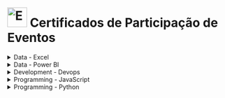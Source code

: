 <!-- # Participação de Eventos -->
# <img src="https://raw.githubusercontent.com/Tarikul-Islam-Anik/Animated-Fluent-Emojis/master/Emojis/Activities/Admission%20Tickets.png" alt="Eventos" width="45px"> Certificados de Participação de Eventos

<details><summary>Data - Excel</summary>
    <ul>
        <li><details><summary>Simplifica Excel Express</summary>
            <ul>
                <li><a href="../cert_ti/05-particip/data/excel/(23-06-17)_Cert_Excel_PH_Simplif_Trein_(Simplifica_Express).pdf">Certificado (PDF)</a></li>
                <li><a href="https://github.com/PedroHeeger/course/tree/main/simplifica_trein/excel/curso_059">Pasta do Projeto</a></li>
                <li><strong>Plataforma:</strong> Simplifica Treinamentos</li>
                <li><strong>Carga Horária:</strong> 10 Horas</li>
                <li><strong>Concluído em:</strong> 17/06/2023</li>
            </ul>
        </details></li>
        <li><details><summary>Semana do Excel</summary>
            <ul>
                <li><a href="../cert_ti/05-particip/data/excel/(23-06-20)_Cert_Excel_PH_Hashtag_Trein_(Semana).pdf">Certificado (PDF)</a></li>
                <li><a href="https://github.com/PedroHeeger/course/tree/main/hashtag/excel/curso_060">Pasta do Projeto</a></li>
                <li><strong>Plataforma:</strong> Hashtag Treinamentos</li>
                <li><strong>Carga Horária:</strong> 8 Horas</li>
                <li><strong>Concluído em:</strong> 15/06/2023</li>
            </ul>
        </details></li>
        <li><details><summary>Semana do Excel na Prática</summary>
            <ul>
                <li><a href="../cert_ti/05-particip/data/excel/(23-06-22)_Cert_Excel_PH_Empowerdata_(Semana).pdf">Certificado (PDF)</a></li>
                <li><a href="https://github.com/PedroHeeger/course/tree/main/empowerdata/excel/curso_065">Pasta do Projeto</a></li>
                <li><strong>Plataforma:</strong> Empowerdata</li>
                <li><strong>Carga Horária:</strong> 8 Horas</li>
                <li><strong>Concluído em:</strong> 22/06/2023</li>
            </ul>
        </details></li>
        <li><details><summary>Imersão Excel</summary>
            <ul>
                <li><a href="../cert_ti/05-particip/data/excel/(23-07-06)_Cert_Excel_PH_Karine_Lago_(Imersao).pdf">Certificado (PDF)</a></li>
                <li><a href="https://github.com/PedroHeeger/course/tree/main/outros/karine_lago/excel/curso_072">Pasta do Projeto</a></li>
                <li><strong>Plataforma:</strong> Karine Lago</li>
                <li><strong>Carga Horária:</strong> 5 Horas</li>
                <li><strong>Concluído em:</strong> 10/07/2023</li>
            </ul>
        </details></li>
    </ul>
</details>

<details><summary>Data - Power BI</summary>
    <ul>
        <li><details><summary>Simplifica Power Excel</summary>
            <ul>
                <li><a href="../cert_ti/05-particip/data/power_bi/(23-05-22)_Cert_Power_BI...Excel_PH_Simplifica_Trein.pdf">Certificado (PDF)</a></li>
                <li><a href="https://github.com/PedroHeeger/course/tree/main/simplifica_trein/power_bi/curso_043">Pasta do Projeto</a></li>
                <li><strong>Plataforma:</strong> Simplifica Treinamentos</li>
                <li><strong>Carga Horária:</strong> 10 Horas</li>
                <li><strong>Concluído em:</strong> 22/05/2023</li>
            </ul>
        </details></li>
        <li><details><summary>Intensivão de Power BI 2023</summary>
            <ul>
                <li><a href="../cert_ti/05-particip/data/power_bi/(23-05-11)_Cert_Power_BI_PH_Hashtag_(Intensivao).pdf">Certificado (PDF)</a></li>
                <li><a href="https://github.com/PedroHeeger/course/tree/main/hashtag/power_bi/curso_041">Pasta do Projeto</a></li>
                <li><strong>Plataforma:</strong> Hashtag Treinamentos</li>
                <li><strong>Carga Horária:</strong> 8 Horas</li>
                <li><strong>Concluído em:</strong> 11/05/2023</li>
            </ul>
        </details></li>
        <li><details><summary>Acelerador de Carreira com Power BI</summary>
            <ul>
                <li><a href="../cert_ti/05-particip/data/power_bi/(23-07-13)_Cert_Power_BI_PH_Empowerdata_(Acelerador...Carreiras).pdf">Certificado (PDF)</a></li>
                <li><a href="https://github.com/PedroHeeger/course/blob/main/empowerdata/power_bi/curso_073">Pasta do Projeto</a></li>
                <li><strong>Plataforma:</strong> Empowerdata</li>
                <li><strong>Carga Horária:</strong> 8 Horas</li>
                <li><strong>Concluído em:</strong> 13/07/2023</li>
            </ul>
        </details></li>
        <li><details><summary>Simplifica Power BI Express</summary>
            <ul>
                <li><a href="../cert_ti/05-particip/data/power_bi/(23-08-15)_Cert_Power_BI_PH_Simplifica_Trein_(Express).pdf">Certificado (PDF)</a></li>
                <li><a href="https://github.com/PedroHeeger/course/tree/main/simplifica_trein/power_bi/curso_075">Pasta do Projeto</a></li>
                <li><strong>Plataforma:</strong> Simplifica Treinamentos</li>
                <li><strong>Carga Horária:</strong> 10 Horas</li>
                <li><strong>Concluído em:</strong> 15/08/2023</li>
            </ul>
        </details></li>
        <li><details><summary>Semana Power BI</summary>
            <ul>
                <li><a href="../cert_ti/05-particip/data/power_bi/(23-11-19)_Cert_Power_BI_PH_Cubo_Tres_(Semana).pdf">Certificado (PDF)</a></li>
                <li><a href="https://github.com/PedroHeeger/course/tree/main/cubo_tres/power_bi/curso_091">Pasta do Projeto</a></li>
                <li><strong>Plataforma:</strong> Cubo Três</li>
                <li><strong>Carga Horária:</strong> 8 Horas</li>
                <li><strong>Concluído em:</strong> 19/11/2023</li>
            </ul>
        </details></li>
    </ul>
</details>

<details><summary>Development - Devops</summary>
    <ul>
        <li><details><summary>Iniciativa Devops</summary>
            <ul>
                <li><a href="../cert_ti/05-particip/development/devops/(22-08-10)_Cert_Devops_PH_Fabricio_Veronez_(Iniciativa_Devops).pdf">Certificado (PDF)</a></li>
                <li><a href="">Pasta do Projeto</a></li>
                <li><strong>Plataforma:</strong> Fabrício Veronez</li>
                <li><strong>Carga Horária:</strong> 10 Horas</li>
                <li><strong>Concluído em:</strong> 10/08/2022</li>
            </ul>
        </details></li>
    </ul>
</details>

<details><summary>Programming - JavaScript</summary>
    <ul>
        <li><details><summary>Intensivão de JavaScript</summary>
            <ul>
                <li><a href="../cert_ti/05-particip/programming/java_script/(23-09-09)_Cert_JavaScript_PH_Hashtag_(Intensivao).pdf">Certificado (PDF)</a></li>
                <li><a href="">Pasta do Projeto</a></li>
                <li><strong>Plataforma:</strong> Hashtag Treinamentos</li>
                <li><strong>Carga Horária:</strong> 5 Horas</li>
                <li><strong>Concluído em:</strong> 01/09/2023</li>
            </ul>
        </details></li>
    </ul>
</details>

<details><summary>Programming - Python</summary>
    <ul>
        <li><details><summary>Intensivão de Python</summary>
            <ul>
                <li><a href="../cert_ti/05-particip/programming/python/(23-05-23)_Cert_Python_PH_Hashtag_(Intesivao).pdf">Certificado (PDF)</a></li>
                <li><a href="">Pasta do Projeto</a></li>
                <li><strong>Plataforma:</strong> Hashtag Treinamentos</li>
                <li><strong>Carga Horária:</strong> 8 Horas</li>
                <li><strong>Concluído em:</strong> 18/05/2023</li>
            </ul>
        </details></li>
        <li><details><summary>Jornada de Python</summary>
            <ul>
                <li><a href="../cert_ti/05-particip/programming/python/(23-07-27)_Cert_Python_PH_Hashtag_(Jornada).pdf">Certificado (PDF)</a></li>
                <li><a href="">Pasta do Projeto</a></li>
                <li><strong>Plataforma:</strong> Hashtag Treinamentos</li>
                <li><strong>Carga Horária:</strong> 8 Horas</li>
                <li><strong>Concluído em:</strong> 27/07/2023</li>
            </ul>
        </details></li>
    </ul>
</details>




<!-- 
<details><summary>Artificial Intelligence (AI)</summary>
    <ul>
        <li><details><summary>Formação Fundamentos de Inteligência Artificial</summary>
            <ul>
                <li><a href="../cert_ti/03-conclu/ai/(24-08-12)_Cert_Formacao_Fundamentos...IA_PH_DIO.pdf">Certificado (PDF)</a></li>
                <li><a href="https://github.com/PedroHeeger/boot/tree/main/dio/ai/boot_024">Pasta do Projeto</a></li>
                <li><strong>Plataforma:</strong> DIO</li>
                <li><strong>Carga Horária:</strong> 10 Horas</li>
                <li><strong>Concluído em:</strong> 12/08/2024</li>
            </ul>
        </details></li>
        <li><details><summary>Bootcamp Nexa - Fundamentos de IA Generativa e Claude 3</summary>
            <ul>
                <li><a href="../cert_ti/03-conclu/ai/(24-09-08)_Cert_Bootcamp_Nexa...IA_Generativa...Claude_3_PH_DIO.pdf">Certificado (PDF)</a></li>
                <li><a href="https://github.com/PedroHeeger/boot/tree/main/dio/ai/boot_028">Pasta do Projeto</a></li>
                <li><strong>Plataforma:</strong> DIO</li>
                <li><strong>Carga Horária:</strong> 10 Horas</li>
                <li><strong>Concluído em:</strong> 08/09/2024</li>
            </ul>
        </details></li>
    </ul>
</details>

<details><summary>Blockchain</summary>
    <ul>
        <li><details><summary>Formação Blockchain Specialist</summary>
            <ul>
                <li><a href="../cert_ti/03-conclu/blockchain/(24-09-09)_Cert_Formacao_Blockchain_Specialist_PH_DIO.pdf">Certificado (PDF)</a></li>
                <li><a href="https://github.com/PedroHeeger/boot/tree/main/dio/blockchain/boot_025/">Pasta do Projeto</a></li>
                <li><strong>Plataforma:</strong> DIO</li>
                <li><strong>Carga Horária:</strong> 25 Horas</li>
                <li><strong>Concluído em:</strong> 09/09/2024</li>
            </ul>
        </details></li>
        <li><details><summary>Formação Web3 Fundamentals</summary>
            <ul>
                <li><a href="../cert_ti/03-conclu/blockchain/(24-09-03)_Cert_Formacao_Web3_Fundamentals_PH_DIO.pdf">Certificado (PDF)</a></li>
                <li><a href="https://github.com/PedroHeeger/boot/tree/main/dio/blockchain/boot_026/">Pasta do Projeto</a></li>
                <li><strong>Plataforma:</strong> DIO</li>
                <li><strong>Carga Horária:</strong> 28 Horas</li>
                <li><strong>Concluído em:</strong> 03/09/2024</li>
            </ul>
        </details></li>
        <li><details><summary>Binance - Blockchain Developer with Solidity</summary>
            <ul>
                <li><a href="../cert_ti/03-conclu/blockchain/(24-09-13)_Cert_Binance-Blockchain...Solidity_PH_DIO.pdf">Certificado (PDF)</a></li>
                <li><a href="https://github.com/PedroHeeger/boot/tree/main/dio/blockchain/boot_027/">Pasta do Projeto</a></li>
                <li><strong>Plataforma:</strong> DIO</li>
                <li><strong>Carga Horária:</strong> 54 Horas</li>
                <li><strong>Concluído em:</strong> 13/09/2024</li>
            </ul>
        </details></li>
    </ul>
</details>

<details><summary>Cloud - AWS</summary>
    <ul>
        <li><details><summary>Bootcamp Cloud AWS</summary>
            <ul>
                <li><a href="../cert_ti/03-conclu/cloud/aws/(23-10-05)_Cert_Bootcamp_Cloud_AWS_PH_DIO.pdf">Certificado (PDF)</a></li>
                <li><a href="https://github.com/PedroHeeger/boot/tree/main/dio/aws/boot_011">Pasta do Projeto</a></li>
                <li><strong>Plataforma:</strong> DIO</li>
                <li><strong>Carga Horária:</strong> 73 Horas</li>
                <li><strong>Concluído em:</strong> 05/10/2023</li>
            </ul>
        </details></li>
        <li><details><summary>Formação AWS Cloud Practitioner Certification</summary>
            <ul>
                <li><a href="../cert_ti/03-conclu/cloud/aws/(23-10-06)_Cert_Formacao_AWS_Cloud_Practitioner_Certification_PH_DIO.pdf">Certificado (PDF)</a></li>
                <li><a href="https://github.com/PedroHeeger/boot/tree/main/dio/aws/boot_012">Pasta do Projeto</a></li>
                <li><strong>Plataforma:</strong> DIO</li>
                <li><strong>Carga Horária:</strong> 28 Horas</li>
                <li><strong>Concluído em:</strong> 06/10/2023</li>
            </ul>
        </details></li>
        <li><details><summary>Descubra a Nuvem AWS - Nexa Resources</summary>
            <ul>
                <li><a href="../cert_ti/03-conclu/cloud/aws/(23-09-14)_Cert_Descubra...Nuvem_AWS-Nexa_Resources_PH_DIO.pdf">Certificado (PDF)</a></li>
                <li><a href="https://github.com/PedroHeeger/boot/tree/main/dio/aws/boot_013">Pasta do Projeto</a></li>
                <li><strong>Plataforma:</strong> DIO</li>
                <li><strong>Carga Horária:</strong> 6 Horas</li>
                <li><strong>Concluído em:</strong> 14/09/2023</li>
            </ul>
        </details></li>
        <li><details><summary>Descubra a Nuvem AWS – LocalizaLabs</summary>
            <ul>
                <li><a href="../cert_ti/03-conclu/cloud/aws/(23-09-14)_Cert_Descubra...Nuvem_AWS-LocalizaLabs_PH_DIO.pdf">Certificado (PDF)</a></li>
                <li><a href="https://github.com/PedroHeeger/boot/tree/main/dio/aws/boot_014">Pasta do Projeto</a></li>
                <li><strong>Plataforma:</strong> DIO</li>
                <li><strong>Carga Horária:</strong> 5 Horas</li>
                <li><strong>Concluído em:</strong> 14/09/2023</li>
            </ul>
        </details></li>
    </ul>
</details>

<details><summary>Data</summary>
    <ul>
        <li><details><summary>Ciência de Dados</summary>
            <ul>
                <li><a href="../cert_ti/03-conclu/data/(22-11-26)_Cert_Geracao...Unimed-BH_Ciencia...Dados_PH_DIO.pdf">Certificado (PDF)</a></li>
                <li><a href="">Pasta do Projeto</a></li>
                <li><strong>Plataforma:</strong> DIO</li>
                <li><strong>Carga Horária:</strong> 126 Horas</li>
                <li><strong>Concluído em:</strong> 26/11/2022</li>
            </ul>
        </details></li>
    </ul>
</details>

<details><summary>DevOps</summary>
    <ul>
        <li><details><summary>Formação DevOps Fundamentals</summary>
            <ul>
                <li><a href="../cert_ti/03-conclu/development/devops/(24-02-23)_Cert_Formacao_DevOps_Fundamentals_PH_DIO.pdf">Certificado (PDF)</a></li>
                <li><a href="https://github.com/PedroHeeger/boot/tree/main/dio/devops/boot_017">Pasta do Projeto</a></li>
                <li><strong>Plataforma:</strong> DIO</li>
                <li><strong>Carga Horária:</strong> 14 Horas</li>
                <li><strong>Concluído em:</strong> 23/02/2024</li>
            </ul>
        </details></li>
        <li><details><summary>Jornada DevOps com AWS - Impulso</summary>
            <ul>
                <li><a href="../cert_ti/03-conclu/development/devops/(24-02-28)_Cert_Jornada_DevOps...AWS-Impulso_PH_DIO.pdf">Certificado (PDF)</a></li>
                <li><a href="https://github.com/PedroHeeger/boot/tree/main/dio/devops/boot_020">Pasta do Projeto</a></li>
                <li><strong>Plataforma:</strong> DIO</li>
                <li><strong>Carga Horária:</strong> 69 Horas</li>
                <li><strong>Concluído em:</strong> 28/02/2024</li>
            </ul>
        </details></li>
    </ul>
</details>

<details><summary>Docker</summary>
    <ul>
        <li><details><summary>Formação Docker Fundamentals</summary>
            <ul>
                <li><a href="../cert_ti/03-conclu/distributed_computing/docker/(23-08-22)_Cert_Formacao_Docker_Fundamentals_PH_DIO.pdf">Certificado (PDF)</a></li>
                <li><a href="https://github.com/PedroHeeger/boot/tree/main/dio/docker/boot_006">Pasta do Projeto</a></li>
                <li><strong>Plataforma:</strong> DIO</li>
                <li><strong>Carga Horária:</strong> 15 Horas</li>
                <li><strong>Concluído em:</strong> 22/08/2023</li>
            </ul>
        </details></li>
    </ul>
</details>

<details><summary>Linux</summary>
    <ul>
        <li><details><summary>Linux do Zero</summary>
            <ul>
                <li><a href="../cert_ti/03-conclu/os/linux/(23-08-03)_Cert_Linux...Zero_PH_DIO.pdf">Certificado (PDF)</a></li>
                <li><a href="https://github.com/PedroHeeger/boot/tree/main/dio/linux/boot_003">Pasta do Projeto</a></li>
                <li><strong>Plataforma:</strong> DIO</li>
                <li><strong>Carga Horária:</strong> 44 Horas</li>
                <li><strong>Concluído em:</strong> 03/08/2023</li>
            </ul>
        </details></li>
        <li><details><summary>Linux Experience</summary>
            <ul>
                <li><a href="../cert_ti/03-conclu/os/linux/(23-08-02)_Cert_Linux_Experience_PH_DIO.pdf">Certificado (PDF)</a></li>
                <li><a href="https://github.com/PedroHeeger/boot/tree/main/dio/linux/boot_004">Pasta do Projeto</a></li>
                <li><strong>Plataforma:</strong> DIO</li>
                <li><strong>Carga Horária:</strong> 42 Horas</li>
                <li><strong>Concluído em:</strong> 02/08/2023</li>
            </ul>
        </details></li>
        <li><details><summary>Formação Linux Fundamentals</summary>
            <ul>
                <li><a href="../cert_ti/03-conclu/os/linux/(23-08-03)_Cert_Formacao_Linux_Fundamentals_PH_DIO.pdf">Certificado (PDF)</a></li>
                <li><a href="https://github.com/PedroHeeger/boot/tree/main/dio/linux/boot_005">Pasta do Projeto</a></li>
                <li><strong>Plataforma:</strong> DIO</li>
                <li><strong>Carga Horária:</strong> 23 Horas</li>
                <li><strong>Concluído em:</strong> 03/08/2023</li>
            </ul>
        </details></li>
    </ul>
</details>

<details><summary>HTML</summary>
    <ul>
        <li><details><summary>Formação HTML Web Developer</summary>
            <ul>
                <li><a href="../cert_ti/03-conclu/programming/html/(23-08-25)_Cert_Formacao_HTML_Web_Developer_PH_DIO.pdf">Certificado (PDF)</a></li>
                <li><a href="https://github.com/PedroHeeger/boot/tree/main/dio/html/boot_007">Pasta do Projeto</a></li>
                <li><strong>Plataforma:</strong> DIO</li>
                <li><strong>Carga Horária:</strong> 21 Horas</li>
                <li><strong>Concluído em:</strong> 25/08/2023</li>
            </ul>
        </details></li>
    </ul>
</details>

<details><summary>Kubernetes</summary>
    <ul>
        <li><details><summary>Formação Kubernetes Fundamentals</summary>
            <ul>
                <li><a href="../cert_ti/03-conclu/distributed_computing/kubernetes/(24-02-20)_Cert_Formacao_Kubernetes_Fundamentals_PH_DIO.pdf">Certificado (PDF)</a></li>
                <li><a href="https://github.com/PedroHeeger/boot/tree/main/dio/kubernetes/boot_015">Pasta do Projeto</a></li>
                <li><strong>Plataforma:</strong> DIO</li>
                <li><strong>Carga Horária:</strong> 19 Horas</li>
                <li><strong>Concluído em:</strong> 20/02/2024</li>
            </ul>
        </details></li>
    </ul>
</details> -->
